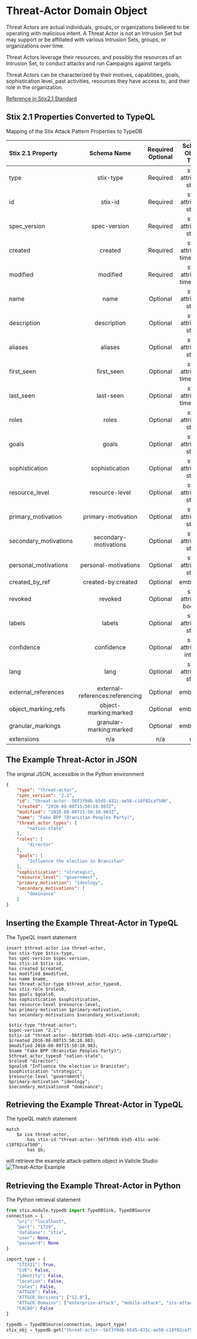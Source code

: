 # Threat-Actor Domain Object

Threat Actors are actual individuals, groups, or organizations believed to be operating with malicious intent. A Threat Actor is not an Intrusion Set but may support or be affiliated with various Intrusion Sets, groups, or organizations over time.

 

Threat Actors leverage their resources, and possibly the resources of an Intrusion Set, to conduct attacks and run Campaigns against targets.

Threat Actors can be characterized by their motives, capabilities, goals, sophistication level, past activities, resources they have access to, and their role in the organization.

[Reference in Stix2.1 Standard](https://docs.oasis-open.org/cti/stix/v2.1/os/stix-v2.1-os.html#_k017w16zutw)
## Stix 2.1 Properties Converted to TypeQL
Mapping of the Stix Attack Pattern Properties to TypeDB

|  Stix 2.1 Property    |           Schema Name             | Required  Optional  |      Schema Object Type | Schema Parent  |
|:--------------------|:--------------------------------:|:------------------:|:------------------------:|:-------------:|
|  type                 |            stix-type              |      Required       |  stix-attribute-string    |   attribute    |
|  id                   |             stix-id               |      Required       |  stix-attribute-string    |   attribute    |
|  spec_version         |           spec-version            |      Required       |  stix-attribute-string    |   attribute    |
|  created              |             created               |      Required       | stix-attribute-timestamp  |   attribute    |
|  modified             |             modified              |      Required       | stix-attribute-timestamp  |   attribute    |
|  name                 |               name                |      Optional       |  stix-attribute-string    |   attribute    |
|  description          |           description             |      Optional       |  stix-attribute-string    |   attribute    |
| aliases |aliases |      Optional       |  stix-attribute-string    |   attribute    |
| first_seen |first_seen |      Optional       | stix-attribute-timestamp  |   attribute    |
| last_seen |last-seen |      Optional       | stix-attribute-timestamp  |   attribute    |
| roles |roles |      Optional       |  stix-attribute-string    |   attribute    |
| goals |goals |      Optional       |  stix-attribute-string    |   attribute    |
| sophistication |sophistication |      Optional       |  stix-attribute-string    |   attribute    |
| resource_level |resource-level |      Optional       |  stix-attribute-string    |   attribute    |
| primary_motivation |primary-motivation |      Optional       |  stix-attribute-string    |   attribute    |
| secondary_motivations |secondary-motivations |      Optional       |  stix-attribute-string    |   attribute    |
| personal_motivations |personal-motivations |      Optional       |  stix-attribute-string    |   attribute    |
|  created_by_ref       |        created-by:created         |      Optional       |   embedded     |relation |
|  revoked              |             revoked               |      Optional       |  stix-attribute-boolean   |   attribute    |
|  labels               |              labels               |      Optional       |  stix-attribute-string    |   attribute    |
|  confidence           |            confidence             |      Optional       |  stix-attribute-integer   |   attribute    |
|  lang                 |               lang                |      Optional       |  stix-attribute-string    |   attribute    |
|  external_references  | external-references:referencing   |      Optional       |   embedded     |relation |
|  object_marking_refs  |      object-marking:marked        |      Optional       |   embedded     |relation |
|  granular_markings    |     granular-marking:marked       |      Optional       |   embedded     |relation |
|  extensions           |               n/a                 |        n/a          |           n/a             |      n/a       |

## The Example Threat-Actor in JSON
The original JSON, accessible in the Python environment
```json
{
    "type": "threat-actor",
    "spec_version": "2.1",
    "id": "threat-actor--56f3f0db-b5d5-431c-ae56-c18f02caf500",
    "created": "2016-08-08T15:50:10.983Z",
    "modified": "2016-08-08T15:50:10.983Z",
    "name": "Fake BPP (Branistan Peoples Party)",
    "threat_actor_types": [
        "nation-state"
    ],
    "roles": [
        "director"
    ],
    "goals": [
        "Influence the election in Branistan"
    ],
    "sophistication": "strategic",
    "resource_level": "government",
    "primary_motivation": "ideology",
    "secondary_motivations": [
        "dominance"
    ]
}
```


## Inserting the Example Threat-Actor in TypeQL
The TypeQL insert statement
```typeql
insert $threat-actor isa threat-actor,
 has stix-type $stix-type,
 has spec-version $spec-version,
 has stix-id $stix-id,
 has created $created,
 has modified $modified,
 has name $name,
 has threat-actor-type $threat_actor_types0,
 has stix-role $roles0,
 has goals $goals0,
 has sophistication $sophistication,
 has resource-level $resource-level,
 has primary-motivation $primary-motivation,
 has secondary-motivations $secondary_motivations0;

 $stix-type "threat-actor";
 $spec-version "2.1";
 $stix-id "threat-actor--56f3f0db-b5d5-431c-ae56-c18f02caf500";
 $created 2016-08-08T15:50:10.983;
 $modified 2016-08-08T15:50:10.983;
 $name "Fake BPP (Branistan Peoples Party)";
 $threat_actor_types0 "nation-state";
 $roles0 "director";
 $goals0 "Influence the election in Branistan";
 $sophistication "strategic";
 $resource-level "government";
 $primary-motivation "ideology";
 $secondary_motivations0 "dominance";
```

## Retrieving the Example Threat-Actor in TypeQL
The typeQL match statement

```typeql
match
    $a isa threat-actor,
        has stix-id "threat-actor--56f3f0db-b5d5-431c-ae56-c18f02caf500",
        has $b;
```


will retrieve the example attack-pattern object in Vaticle Studio
![Threat-Actor Example](C:\Users\brett\PycharmProjects\Stix-ORM\docs\sdo\img\threat-actor.png)

## Retrieving the Example Threat-Actor  in Python
The Python retrieval statement

```python
from stix.module.typedb import TypeDBSink, TypeDBSource
connection = {
    "uri": "localhost",
    "port": "1729",
    "database": "stix",
    "user": None,
    "password": None
}

import_type = {
    "STIX21": True,
    "CVE": False,
    "identity": False,
    "location": False,
    "rules": False,
    "ATT&CK": False,
    "ATT&CK_Versions": ["12.0"],
    "ATT&CK_Domains": ["enterprise-attack", "mobile-attack", "ics-attack"],
    "CACAO": False
}

typedb = TypeDBSource(connection, import_type)
stix_obj = typedb.get("threat-actor--56f3f0db-b5d5-431c-ae56-c18f02caf500")
```

